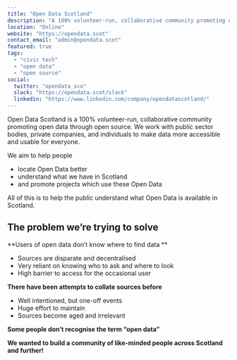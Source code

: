 ```yaml
---
title: "Open Data Scotland"
description: "A 100% volunteer-run, collaborative community promoting open data through open source."
location: "Online"
website: "https://opendata.scot"
contact_email: "admin@opendata.scot"
featured: true
tags:
  - "civic tech"
  - "open data"
  - "open source"
social:
  twitter: "opendata_sco"
  slack: "https://opendata.scot/slack"
  linkedin: "https://www.linkedin.com/company/opendatascotland/"
---
```


Open Data Scotland is a 100% volunteer-run, collaborative community promoting open data through open source. We work with public sector bodies, private companies, and individuals to make data more accessible and usable for everyone.


We aim to help people
- locate Open Data better
- understand what we have in Scotland
- and promote projects which use these Open Data


All of this is to help the public understand what Open Data is available in Scotland.

## The problem we’re trying to solve

**Users of open data don’t know where to find data **
- Sources are disparate and decentralised
- Very reliant on knowing who to ask and where to look
- High barrier to access for the occasional user


**There have been attempts to collate sources before**
- Well intentioned, but one-off events
- Huge effort to maintain
- Sources become aged and irrelevant


**Some people don’t recognise the term “open data”**


**We wanted to build a community of like-minded people across Scotland and further!**
